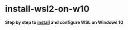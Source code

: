 # **install-wsl2-on-w10**

__Step by step to [install](/tutorial_intall_wsl_w10.md) and configure WSL on Windows 10__
